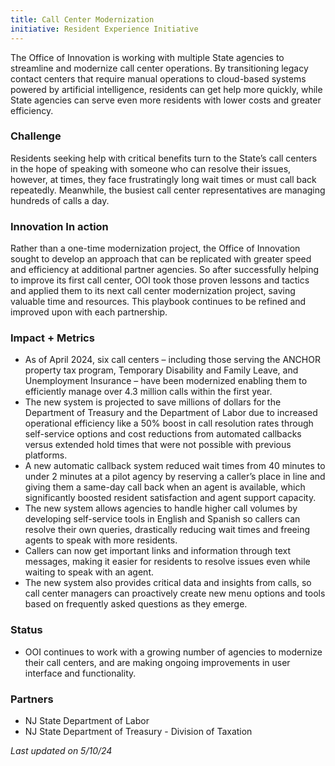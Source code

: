 ```yaml
---
title: Call Center Modernization
initiative: Resident Experience Initiative
---
```


The Office of Innovation is working with multiple State agencies to streamline and modernize call center operations. By transitioning legacy contact centers that require manual operations to cloud-based systems powered by artificial intelligence, residents can get help more quickly, while State agencies can serve even more residents with lower costs and greater efficiency. 

### Challenge

Residents seeking help with critical benefits turn to the State’s call centers in the hope of speaking with someone who can resolve their issues, however, at times, they face frustratingly long wait times or must call back repeatedly. Meanwhile, the busiest call center representatives are managing hundreds of calls a day. 

### Innovation In action

Rather than a one-time modernization project, the Office of Innovation sought to develop an approach that can be replicated with greater speed and efficiency at additional partner agencies. So after successfully helping to improve its first call center, OOI took those proven lessons and tactics and applied them to its next call center modernization project, saving valuable time and resources. This playbook continues to be refined and improved upon with each partnership. 
  
### Impact + Metrics

- As of April 2024, six call centers – including those serving the ANCHOR property tax program, Temporary Disability and Family Leave, and Unemployment Insurance – have been modernized enabling them to efficiently manage over 4.3 million calls within the first year. 
- The new system is projected to save millions of dollars for the Department of Treasury and the Department of Labor due to increased operational efficiency like a 50% boost in call resolution rates through self-service options and cost reductions from automated callbacks versus extended hold times that were not possible with previous platforms. 
- A new automatic callback system reduced wait times from 40 minutes to under 2 minutes at a pilot agency by reserving a caller’s place in line and giving them a same-day call back when an agent is available, which significantly boosted resident satisfaction and agent support capacity. 
- The new system allows agencies to handle higher call volumes by developing self-service tools in English and Spanish so callers can resolve their own queries, drastically reducing wait times and freeing agents to speak with more residents. 
- Callers can now get important links and information through text messages, making it easier for residents to resolve issues even while waiting to speak with an agent.
- The new system also provides critical data and insights from calls, so call center managers can proactively create new menu options and tools based on frequently asked questions as they emerge. 


### Status

- OOI continues to work with a growing number of agencies to modernize their call centers, and are making ongoing improvements in user interface and functionality. 

### Partners

-   NJ State Department of Labor 
-   NJ State Department of Treasury - Division of Taxation


*Last updated on 5/10/24*
